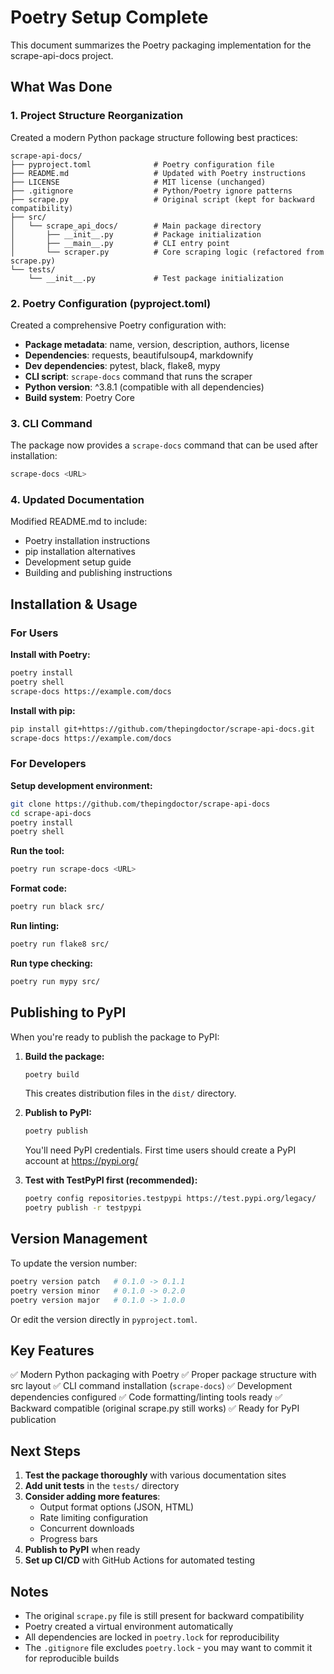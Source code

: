 # Poetry Setup Complete

This document summarizes the Poetry packaging implementation for the scrape-api-docs project.

## What Was Done

### 1. **Project Structure Reorganization**
Created a modern Python package structure following best practices:
```
scrape-api-docs/
├── pyproject.toml              # Poetry configuration file
├── README.md                   # Updated with Poetry instructions
├── LICENSE                     # MIT license (unchanged)
├── .gitignore                  # Python/Poetry ignore patterns
├── scrape.py                   # Original script (kept for backward compatibility)
├── src/
│   └── scrape_api_docs/        # Main package directory
│       ├── __init__.py         # Package initialization
│       ├── __main__.py         # CLI entry point
│       └── scraper.py          # Core scraping logic (refactored from scrape.py)
└── tests/
    └── __init__.py             # Test package initialization
```

### 2. **Poetry Configuration (pyproject.toml)**
Created a comprehensive Poetry configuration with:
- **Package metadata**: name, version, description, authors, license
- **Dependencies**: requests, beautifulsoup4, markdownify
- **Dev dependencies**: pytest, black, flake8, mypy
- **CLI script**: `scrape-docs` command that runs the scraper
- **Python version**: ^3.8.1 (compatible with all dependencies)
- **Build system**: Poetry Core

### 3. **CLI Command**
The package now provides a `scrape-docs` command that can be used after installation:
```bash
scrape-docs <URL>
```

### 4. **Updated Documentation**
Modified README.md to include:
- Poetry installation instructions
- pip installation alternatives
- Development setup guide
- Building and publishing instructions

## Installation & Usage

### For Users

**Install with Poetry:**
```bash
poetry install
poetry shell
scrape-docs https://example.com/docs
```

**Install with pip:**
```bash
pip install git+https://github.com/thepingdoctor/scrape-api-docs.git
scrape-docs https://example.com/docs
```

### For Developers

**Setup development environment:**
```bash
git clone https://github.com/thepingdoctor/scrape-api-docs
cd scrape-api-docs
poetry install
poetry shell
```

**Run the tool:**
```bash
poetry run scrape-docs <URL>
```

**Format code:**
```bash
poetry run black src/
```

**Run linting:**
```bash
poetry run flake8 src/
```

**Run type checking:**
```bash
poetry run mypy src/
```

## Publishing to PyPI

When you're ready to publish the package to PyPI:

1. **Build the package:**
   ```bash
   poetry build
   ```
   This creates distribution files in the `dist/` directory.

2. **Publish to PyPI:**
   ```bash
   poetry publish
   ```
   You'll need PyPI credentials. First time users should create a PyPI account at https://pypi.org/

3. **Test with TestPyPI first (recommended):**
   ```bash
   poetry config repositories.testpypi https://test.pypi.org/legacy/
   poetry publish -r testpypi
   ```

## Version Management

To update the version number:
```bash
poetry version patch   # 0.1.0 -> 0.1.1
poetry version minor   # 0.1.0 -> 0.2.0
poetry version major   # 0.1.0 -> 1.0.0
```

Or edit the version directly in `pyproject.toml`.

## Key Features

✅ Modern Python packaging with Poetry
✅ Proper package structure with src layout
✅ CLI command installation (`scrape-docs`)
✅ Development dependencies configured
✅ Code formatting/linting tools ready
✅ Backward compatible (original scrape.py still works)
✅ Ready for PyPI publication

## Next Steps

1. **Test the package thoroughly** with various documentation sites
2. **Add unit tests** in the `tests/` directory
3. **Consider adding more features**:
   - Output format options (JSON, HTML)
   - Rate limiting configuration
   - Concurrent downloads
   - Progress bars
4. **Publish to PyPI** when ready
5. **Set up CI/CD** with GitHub Actions for automated testing

## Notes

- The original `scrape.py` file is still present for backward compatibility
- Poetry created a virtual environment automatically
- All dependencies are locked in `poetry.lock` for reproducibility
- The `.gitignore` file excludes `poetry.lock` - you may want to commit it for reproducible builds
